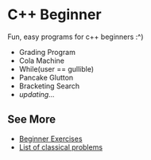 # C++ Beginner

Fun, easy programs for c++ beginners :^)

- Grading Program
- Cola Machine
- While(user == gullible)
- Pancake Glutton
- Bracketing Search
- *updating...*

## See More

- [Beginner Exercises](http://www.cplusplus.com/forum/articles/12974/)
- [List of classical problems](http://www.spoj.com/problems/classical/)
